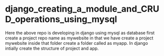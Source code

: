 # django_creating_a_module_and_CRUD_operations_using_mysql
Here the above repo is developing in django using mysql as database first create a project repo name as mywebsite in that we have create a project mywebsite inside that folder create a folder called as myapp.
In django intially create the structure of project and app. 
